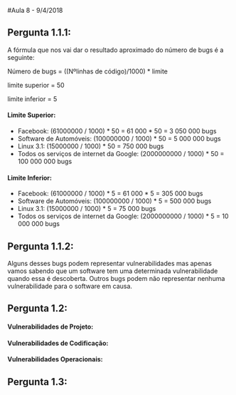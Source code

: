 #Aula 8 - 9/4/2018


## Pergunta 1.1.1:
A fórmula que nos vai dar o resultado aproximado do número de bugs é a seguinte:


Número de bugs = ((Nºlinhas de código)/1000) * limite

limite superior = 50

limite inferior = 5


#### Limite Superior:
* Facebook: (61000000 / 1000) * 50 = 61 000 * 50 = 3 050 000 bugs
* Software de Automóveis: (100000000 / 1000) * 50 = 5 000 000 bugs
* Linux 3.1: (15000000 / 1000) * 50 = 750 000 bugs
* Todos os serviços de internet da Google: (2000000000 / 1000) * 50 = 100 000 000 bugs

#### Limite Inferior:
* Facebook: (61000000 / 1000) * 5 = 61 000 * 5 = 305 000 bugs
* Software de Automóveis: (100000000 / 1000) * 5 = 500 000 bugs
* Linux 3.1: (15000000 / 1000) * 5 = 75 000 bugs
* Todos os serviços de internet da Google: (2000000000 / 1000) * 5 = 10 000 000 bugs


## Pergunta 1.1.2:
Alguns desses bugs podem representar vulnerabilidades mas apenas vamos sabendo que um software tem uma determinada vulnerabilidade quando essa é descoberta.
Outros bugs podem não representar nenhuma vulnerabilidade para o software em causa.


## Pergunta 1.2:


#### Vulnerabilidades de Projeto:


#### Vulnerabilidades de Codificação:


#### Vulnerabilidades Operacionais:


## Pergunta 1.3:
